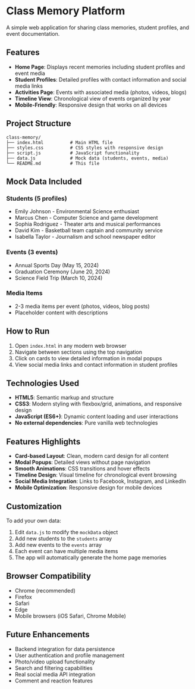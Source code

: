 # Class Memory Platform

A simple web application for sharing class memories, student profiles, and event documentation.

## Features

- **Home Page**: Displays recent memories including student profiles and event media
- **Student Profiles**: Detailed profiles with contact information and social media links
- **Activities Page**: Events with associated media (photos, videos, blogs)
- **Timeline View**: Chronological view of events organized by year
- **Mobile-Friendly**: Responsive design that works on all devices

## Project Structure

```
class-memory/
├── index.html          # Main HTML file
├── styles.css          # CSS styles with responsive design
├── script.js           # JavaScript functionality
├── data.js             # Mock data (students, events, media)
└── README.md           # This file
```

## Mock Data Included

### Students (5 profiles)
- Emily Johnson - Environmental Science enthusiast
- Marcus Chen - Computer Science and game development
- Sophia Rodriguez - Theater arts and musical performances
- David Kim - Basketball team captain and community service
- Isabella Taylor - Journalism and school newspaper editor

### Events (3 events)
- Annual Sports Day (May 15, 2024)
- Graduation Ceremony (June 20, 2024)
- Science Field Trip (March 10, 2024)

### Media Items
- 2-3 media items per event (photos, videos, blog posts)
- Placeholder content with descriptions

## How to Run

1. Open `index.html` in any modern web browser
2. Navigate between sections using the top navigation
3. Click on cards to view detailed information in modal popups
4. View social media links and contact information in student profiles

## Technologies Used

- **HTML5**: Semantic markup and structure
- **CSS3**: Modern styling with flexbox/grid, animations, and responsive design
- **JavaScript (ES6+)**: Dynamic content loading and user interactions
- **No external dependencies**: Pure vanilla web technologies

## Features Highlights

- **Card-based Layout**: Clean, modern card design for all content
- **Modal Popups**: Detailed views without page navigation
- **Smooth Animations**: CSS transitions and hover effects
- **Timeline Design**: Visual timeline for chronological event browsing
- **Social Media Integration**: Links to Facebook, Instagram, and LinkedIn
- **Mobile Optimization**: Responsive design for mobile devices

## Customization

To add your own data:

1. Edit `data.js` to modify the `mockData` object
2. Add new students to the `students` array
3. Add new events to the `events` array
4. Each event can have multiple media items
5. The app will automatically generate the home page memories

## Browser Compatibility

- Chrome (recommended)
- Firefox
- Safari
- Edge
- Mobile browsers (iOS Safari, Chrome Mobile)

## Future Enhancements

- Backend integration for data persistence
- User authentication and profile management
- Photo/video upload functionality
- Search and filtering capabilities
- Real social media API integration
- Comment and reaction features
